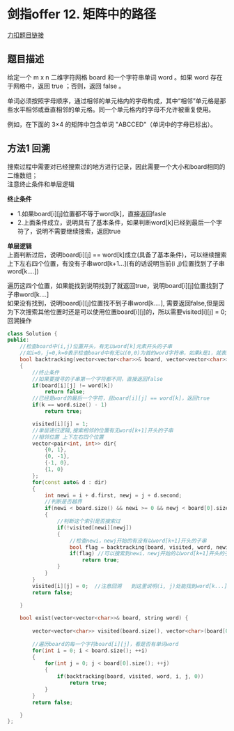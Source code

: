 <p id="矩阵中的路径"></p>

# 剑指offer 12. 矩阵中的路径   

[力扣题目链接](https://leetcode-cn.com/problems/ju-zhen-zhong-de-lu-jing-lcof/)  


## 题目描述   
给定一个 m x n 二维字符网格 board 和一个字符串单词 word 。如果 word 存在于网格中，返回 true ；否则，返回 false 。  

单词必须按照字母顺序，通过相邻的单元格内的字母构成，其中“相邻”单元格是那些水平相邻或垂直相邻的单元格。同一个单元格内的字母不允许被重复使用。  

例如，在下面的 3×4 的矩阵中包含单词 "ABCCED"（单词中的字母已标出）。  




## 方法1 回溯  

搜索过程中需要对已经搜索过的地方进行记录，因此需要一个大小和board相同的二维数组；  
注意终止条件和单层逻辑  

**终止条件**  
* 1.如果board[i][j]位置都不等于word[k]，直接返回fasle  
* 2.上面条件成立，说明具有了基本条件，如果判断word[k]已经到最后一个字符了，说明不需要继续搜索，返回true


**单层逻辑**  
上面判断过后，说明board[i][j] == word[k]成立(具备了基本条件)，可以继续搜索上下左右四个位置，有没有子串word[k+1...](有的话说明当前(i
,j)位置找到了子串word[k....])

遍历这四个位置，如果能找到说明找到了就返回true，说明board[i][j]位置找到了子串word[k....]  
如果没有找到，说明board[i][j]位置找不到子串word[k....], 需要返回false,但是因为下次搜索其他位置时还是可以使用位置board[i][j]的，所以需要visited[i][j] = 0;回溯操作  

```cpp
class Solution {
public:
    //检查board中(i,j)位置开头，有无以word[k]元素开头的子串
    //如i=0，j=0,k=0表示检查board中有无以(0,0)为首的word字符串，如果k是1，就表示检查以(0,0)开头，有无word[1]开头的子串  
    bool backtracking(vector<vector<char>>& board, vector<vector<char>>& visited, string& word, int i, int j, int k)
    {
        //终止条件
        //如果要搜寻的子串第一个字符都不同，直接返回false
        if(board[i][j] != word[k])
            return false;
        //已经是word的最后一个字符，且board[i][j] == word[k]，返回true
        if(k == word.size() - 1)
            return true;

        visited[i][j] = 1;
        //单层递归逻辑,搜索相邻的位置有无word[k+1]开头的子串
        //相邻位置 上下左右四个位置
        vector<pair<int, int>> dir{
            {0, 1},
            {0, -1},
            {-1, 0},
            {1, 0}
        };
        for(const auto& d : dir)
        {
            int newi = i + d.first, newj = j + d.second;
            //判断是否越界
            if(newi < board.size() && newi >= 0 && newj < board[0].size() && newj >= 0)
            {   
                //判断这个索引是否搜索过
                if(!visited[newi][newj]) 
                {
                    //检查newi，newj开始的有没有以word[k+1]开头的子串   
                    bool flag = backtracking(board, visited, word, newi, newj, k+1);
                    if(flag) //可以搜索到newi，newj开始的以word[k+1]开头的子串，说明存在以传入的(i, j)位置开头的word[k]子串，那这个函数就可以返回true
                        return true;
                }
            }
        }
        visited[i][j] = 0;  //注意回溯   到这里说明(i, j)处能找到word[k...]子串，但是(i,j)上下左右四个位置开头的位置找不到子串word[k+1...],因此要返回false，但是注意visited[i][j]已经被置为1，需要重新置为0,
        return false;        

    }
    
    bool exist(vector<vector<char>>& board, string word) {
        
        vector<vector<char>> visited(board.size(), vector<char>(board[0].size())); //记录已经访问过的元素
        
        //遍历board的每一个字符board[i][j]，看是否有单词word
        for(int i = 0; i < board.size(); ++i)
        {
            for(int j = 0; j < board[0].size(); ++j)
            {
                if(backtracking(board, visited, word, i, j, 0))
                    return true;
            }
        }
        return false;

    }
};
```